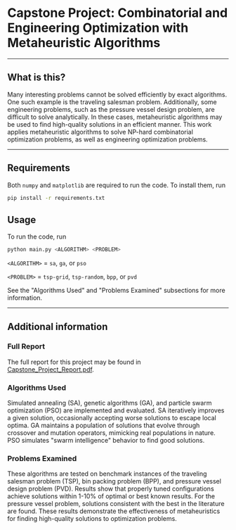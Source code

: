 # Capstone Project: Combinatorial and Engineering Optimization with Metaheuristic Algorithms

---

## What is this?

Many interesting problems cannot be solved efficiently by exact algorithms. One such example is the traveling salesman problem.
Additionally, some engineering problems, such as the pressure vessel design problem, are difficult to solve analytically.
In these cases, metaheuristic algorithms may be used to find high-quality solutions in an efficient manner.
This work applies metaheuristic algorithms to solve NP-hard combinatorial optimization problems, as well as engineering optimization problems.


---

## Requirements

Both `numpy` and `matplotlib` are required to run the code. To install them, run

```bash
pip install -r requirements.txt
```


## Usage

To run the code, run 

```bash
python main.py <ALGORITHM> <PROBLEM>
```

`<ALGORITHM>` = `sa`, `ga`, or `pso`

`<PROBLEM>` = `tsp-grid`, `tsp-random`, `bpp`, or `pvd`

See the "Algorithms Used" and "Problems Examined" subsections for more information.

---


## Additional information

### Full Report

The full report for this project may be found in [Capstone_Project_Report.pdf](https://github.com/tycho-bear/capstone-project/blob/main/Capstone_Project_Report.pdf).

### Algorithms Used

Simulated annealing (SA), genetic algorithms (GA), and particle swarm optimization (PSO) are implemented and evaluated.
SA iteratively improves a given solution, occasionally accepting worse solutions to escape local optima.
GA maintains a population of solutions that evolve through crossover and mutation operators, mimicking real populations in nature.
PSO simulates "swarm intelligence" behavior to find good solutions.

### Problems Examined

These algorithms are tested on benchmark instances of the traveling salesman problem (TSP), bin packing problem (BPP), and pressure vessel design problem (PVD).
Results show that properly tuned configurations achieve solutions within 1-10% of optimal or best known results.
For the pressure vessel problem, solutions consistent with the best in the literature are found.
These results demonstrate the effectiveness of metaheuristics for finding high-quality solutions to optimization problems.





